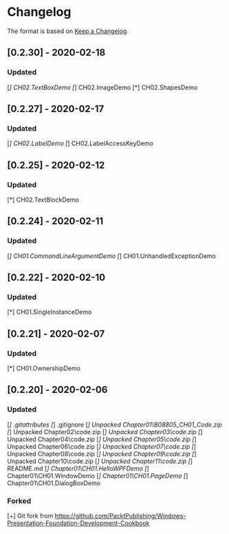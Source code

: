 # Changelog

The format is based on [Keep a Changelog](https://keepachangelog.com/en/1.0.0/).

## [0.2.30] - 2020-02-18
### Updated
  [*] CH02.TextBoxDemo
  [*] CH02.ImageDemo
  [*] CH02.ShapesDemo

## [0.2.27] - 2020-02-17
### Updated
  [*] CH02.LabelDemo
  [*] CH02.LabelAccessKeyDemo

## [0.2.25] - 2020-02-12
### Updated
  [*] CH02.TextBlockDemo

## [0.2.24] - 2020-02-11
### Updated
  [*] CH01.CommandLineArgumentDemo
  [*] CH01.UnhandledExceptionDemo

## [0.2.22] - 2020-02-10
### Updated
  [*] CH01.SingleInstanceDemo

## [0.2.21] - 2020-02-07
### Updated
  [*] CH01.OwnershipDemo

## [0.2.20] - 2020-02-06
### Updated
  [*] .gitattributes
  [*] .gitignore
  [*] Unpacked Chapter01\B08805_CH01_Code.zip
  [*] Unpacked Chapter02\code.zip
  [*] Unpacked Chapter03\code.zip
  [*] Unpacked Chapter04\code.zip
  [*] Unpacked Chapter05\code.zip
  [*] Unpacked Chapter06\code.zip
  [*] Unpacked Chapter07\code.zip
  [*] Unpacked Chapter08\code.zip
  [*] Unpacked Chapter09\code.zip
  [*] Unpacked Chapter10\code.zip
  [*] Unpacked Chapter11\code.zip
  [*] README.md
  [*] Chapter01\CH01.HelloWPFDemo
  [*] Chapter01\CH01.WindowDemo
  [*] Chapter01\CH01.PageDemo
  [*] Chapter01\CH01.DialogBoxDemo
### Forked
  [+] Git fork from https://github.com/PacktPublishing/Windows-Presentation-Foundation-Development-Cookbook
